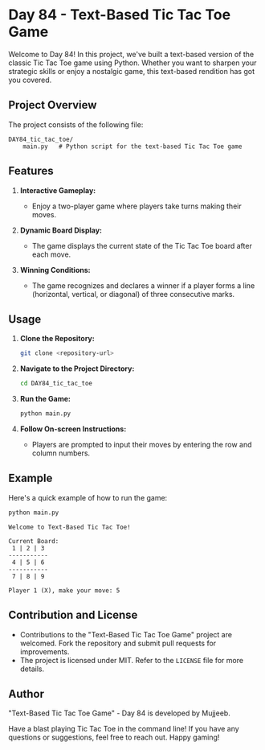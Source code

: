 # Day 84 - Text-Based Tic Tac Toe Game

Welcome to Day 84! In this project, we've built a text-based version of the classic Tic Tac Toe game using Python. Whether you want to sharpen your strategic skills or enjoy a nostalgic game, this text-based rendition has got you covered.

## Project Overview

The project consists of the following file:

```
DAY84_tic_tac_toe/
    main.py   # Python script for the text-based Tic Tac Toe game
```

## Features

1. **Interactive Gameplay:**
   - Enjoy a two-player game where players take turns making their moves.

2. **Dynamic Board Display:**
   - The game displays the current state of the Tic Tac Toe board after each move.

3. **Winning Conditions:**
   - The game recognizes and declares a winner if a player forms a line (horizontal, vertical, or diagonal) of three consecutive marks.

## Usage

1. **Clone the Repository:**
   ```bash
   git clone <repository-url>
   ```

2. **Navigate to the Project Directory:**
   ```bash
   cd DAY84_tic_tac_toe
   ```

3. **Run the Game:**
   ```bash
   python main.py
   ```

4. **Follow On-screen Instructions:**
   - Players are prompted to input their moves by entering the row and column numbers.

## Example

Here's a quick example of how to run the game:

```bash
python main.py
```

```
Welcome to Text-Based Tic Tac Toe!

Current Board:
 1 | 2 | 3
-----------
 4 | 5 | 6
-----------
 7 | 8 | 9

Player 1 (X), make your move: 5
```

## Contribution and License

- Contributions to the "Text-Based Tic Tac Toe Game" project are welcomed. Fork the repository and submit pull requests for improvements.
- The project is licensed under MIT. Refer to the `LICENSE` file for more details.

## Author

"Text-Based Tic Tac Toe Game" - Day 84 is developed by Mujjeeb.

Have a blast playing Tic Tac Toe in the command line! If you have any questions or suggestions, feel free to reach out. Happy gaming!